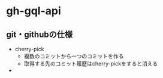 # gh-gql-api

## git・githubの仕様
- cherry-pick
  - 複数のコミットから一つのコミットを作る
  - 取得する先のコミット履歴はcherry-pickをすると消える
- 
